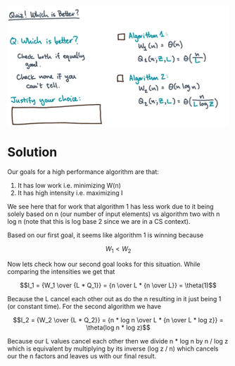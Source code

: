 ![Which is better example](https://github.com/jonathanmsnow/cse6220-hpc-notes/blob/main/images/which-is-better.png?raw=true)

# Solution
Our goals for a high performance algorithm are that:

1. It has low work i.e. minimizing W(n)
2. It has high intensity i.e. maximizing I

We see here that for work that algorithm 1 has less work due to it being solely based on n (our number of input elements) vs algorithm two with n log n (note that this is log base 2 since we are in a CS context). 

Based on our first goal, it seems like algorithm 1 is winning because 

$$W_1 < W_2$$

Now lets check how our second goal looks for this situation. While comparing the intensities we get that 

$$I_1 = {W_1 \over {L * Q_1}} = {n \over L * {n \over L}} = \theta(1)$$

Because the L cancel each other out as do the n resulting in it just being 1 (or constant time). For the second algorithm we have 

$$I_2 = {W_2 \over {L * Q_2}} = {n * log n \over L * {n \over L * log z}} = \theta(log n * log z)$$

Because our L values cancel each other then we divide n * log n by n / log z which is equivalent by multiplying by its inverse (log z / n) which cancels our the n factors and leaves us with our final result.
